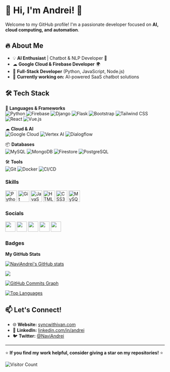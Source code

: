 # 👋 Hi, I'm Andrei! 🚀
Welcome to my GitHub profile! I'm a passionate developer focused on **AI, cloud computing, and automation**.

## 🔥 About Me
- 💡 **AI Enthusiast** | Chatbot & NLP Developer 🤖
- ☁ **Google Cloud & Firebase Developer** 🌍
- 🔧 **Full-Stack Developer** (Python, JavaScript, Node.js)
- 🎯 **Currently working on:** AI-powered SaaS chatbot solutions

## 🛠 Tech Stack
🚀 **Languages & Frameworks**  
![Python](https://img.shields.io/badge/-Python-blue?style=flat-square&logo=python)
![Firebase](https://img.shields.io/badge/-Firebase-orange?style=flat-square&logo=firebase)
![Django](https://img.shields.io/badge/Django-092E20?style=for-the-badge&logo=django&logoColor=green)
![Flask](https://img.shields.io/badge/Flask-000000?style=for-the-badge&logo=flask&logoColor=white) 
![Bootstrap](https://img.shields.io/badge/Bootstrap-563D7C?style=for-the-badge&logo=bootstrap&logoColor=white)
![Tailwind CSS](https://img.shields.io/badge/Tailwind_CSS-38B2AC?style=for-the-badge&logo=tailwind-css&logoColor=white)
![React](https://img.shields.io/badge/React-20232A?style=for-the-badge&logo=react&logoColor=61DAFB)
![Vue.js](https://img.shields.io/badge/Vue.js-35495E?style=for-the-badge&logo=vue.js&logoColor=4FC08D)


☁ **Cloud & AI**  
![Google Cloud](https://img.shields.io/badge/-GoogleCloud-blue?style=flat-square&logo=google-cloud)
![Vertex AI](https://img.shields.io/badge/-VertexAI-purple?style=flat-square&logo=google)
![Dialogflow](https://img.shields.io/badge/-Dialogflow-orange?style=flat-square&logo=dialogflow)

📦 **Databases**  
![MySQL](https://img.shields.io/badge/MySQL-005C84?style=for-the-badge&logo=mysql&logoColor=white)
![MongoDB](https://img.shields.io/badge/MongoDB-4EA94B?style=for-the-badge&logo=mongodb&logoColor=white)
![Firestore](https://img.shields.io/badge/-Firestore-yellow?style=flat-square&logo=firebase)
![PostgreSQL](https://img.shields.io/badge/-PostgreSQL-blue?style=flat-square&logo=postgresql)



🛠 **Tools**  
![Git](https://img.shields.io/badge/-Git-black?style=flat-square&logo=git)
![Docker](https://img.shields.io/badge/-Docker-blue?style=flat-square&logo=docker)
![CI/CD](https://img.shields.io/badge/-GitHub%20Actions-gray?style=flat-square&logo=github-actions)

### Skills

<p align="left">
<a href="https://www.python.org/" target="_blank" rel="noreferrer"><img src="https://raw.githubusercontent.com/danielcranney/readme-generator/main/public/icons/skills/python-colored.svg" width="36" height="36" alt="Python" /></a>
<a href="https://git-scm.com/" target="_blank" rel="noreferrer"><img src="https://raw.githubusercontent.com/danielcranney/readme-generator/main/public/icons/skills/git-colored.svg" width="36" height="36" alt="Git" /></a>
<a href="https://developer.mozilla.org/en-US/docs/Web/JavaScript" target="_blank" rel="noreferrer"><img src="https://raw.githubusercontent.com/danielcranney/readme-generator/main/public/icons/skills/javascript-colored.svg" width="36" height="36" alt="JavaScript" /></a>
<a href="https://developer.mozilla.org/en-US/docs/Glossary/HTML5" target="_blank" rel="noreferrer"><img src="https://raw.githubusercontent.com/danielcranney/readme-generator/main/public/icons/skills/html5-colored.svg" width="36" height="36" alt="HTML5" /></a>
<a href="https://www.w3.org/TR/CSS/#css" target="_blank" rel="noreferrer"><img src="https://raw.githubusercontent.com/danielcranney/readme-generator/main/public/icons/skills/css3-colored.svg" width="36" height="36" alt="CSS3" /></a>
<a href="https://www.mysql.com/" target="_blank" rel="noreferrer"><img src="https://raw.githubusercontent.com/danielcranney/readme-generator/main/public/icons/skills/mysql-colored.svg" width="36" height="36" alt="MySQL" /></a>
</p>


### Socials

<p align="left"> 
  <a href="https://discord.com/users/andrei26#4908" target="_blank" rel="noreferrer"><img src="https://raw.githubusercontent.com/danielcranney/readme-generator/main/public/icons/socials/discord.svg" width="32" height="32" /></a> 
  <a href="https://www.github.com/NaviAndrei" target="_blank" rel="noreferrer"><img src="https://raw.githubusercontent.com/danielcranney/readme-generator/main/public/icons/socials/github.svg" width="32" height="32" /></a> 
  <a href="https://www.linkedin.com/in/sync-with-ivan/" target="_blank" rel="noreferrer"><img src="https://raw.githubusercontent.com/danielcranney/readme-generator/main/public/icons/socials/linkedin.svg" width="32" height="32" /></a>
<a href="https://www.instagram.com/sync.with.ivan/" target="_blank" rel="noreferrer"><img src="https://github.com/user-attachments/assets/2661b007-fedf-4159-b4f5-fc44bd7afc31" width="32" height="32" /></a>
  <a href="https://www.facebook.com/sync.with.ivan/" target="_blank" rel="noreferrer"><img src="https://github.com/user-attachments/assets/ed3dffbe-3e0e-4f51-a52f-ca4af840890c" width="32" height="32" /></a>
</p>



### Badges

<b>My GitHub Stats</b>

<a href="http://www.github.com/NaviAndrei"><img src="https://github-readme-stats.vercel.app/api?username=NaviAndrei&show_icons=true&hide=&count_private=true&title_color=0891b2&text_color=ffffff&icon_color=0891b2&bg_color=1c1917&hide_border=true&show_icons=true" alt="NaviAndrei's GitHub stats" /></a>

<a href="http://www.github.com/NaviAndrei"><img src="https://github-readme-streak-stats.herokuapp.com/?user=NaviAndrei&stroke=ffffff&background=1c1917&ring=0891b2&fire=0891b2&currStreakNum=ffffff&currStreakLabel=0891b2&sideNums=ffffff&sideLabels=ffffff&dates=ffffff&hide_border=true" /></a>

<a href="http://www.github.com/NaviAndrei"><img src="https://github-readme-activity-graph.cyclic.app/graph?username=NaviAndrei&bg_color=1c1917&color=ffffff&line=0891b2&point=ffffff&area_color=1c1917&area=true&hide_border=true&custom_title=GitHub%20Commits%20Graph" alt="GitHub Commits Graph" /></a>

<a href="https://github.com/NaviAndrei" align="left"><img src="https://github-readme-stats.vercel.app/api/top-langs/?username=NaviAndrei&langs_count=10&title_color=0891b2&text_color=ffffff&icon_color=0891b2&bg_color=1c1917&hide_border=true&locale=en&custom_title=Top%20%Languages" alt="Top Languages" /></a>


## 📫 Let's Connect!
- 🌐 **Website:** [syncwithivan.com](https://www.syncwithivan.com)
- 💼 **LinkedIn:** [linkedin.com/in/andrei](https://linkedin.com/in/sync-with-ivan)
- 🐦 **Twitter:** [@NaviAndrei](https://twitter.com/NaviAndrei)

---
⭐ **If you find my work helpful, consider giving a star on my repositories!** ⭐

![Visitor Count](https://visitor-badge.laobi.icu/badge?page_id=NaviAndrei.NaviAndrei)

